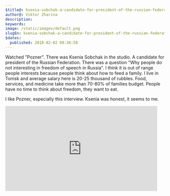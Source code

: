 ```yaml
---
$title@: ksenia-sobchak-a-candidate-for-president-of-the-russian-federation-is-a-guest-of-pozner
author@: Viktor Zharina
description: 
keywords: 
image: /static/images/default.png
slugEn: ksenia-sobchak-a-candidate-for-president-of-the-russian-federation-is-a-guest-of-pozner
$dates:
  published: 2018-02-02 09:36:58
---
```

Watched "Pozner". There was Ksenia Sobchak in the studio. A candidate for president of the Russian Federation. There was a question "Why people do not interesting in freedom of speech in Russia". I think it is out of range people interests because people think about how to feed a family. I live in Tomsk and average salary here is 20-25 thousand of rubbles. Food, services, and medicine take more than 70-80% of families budget. People have no time to think about freedom, they want to eat.

I like Pozner, especially this interview. Ksenia was honest, it seems to me.

<iframe allowfullscreen="" frameborder="0" height="270" src="https://www.youtube.com/embed/t_Xra_HN8a8" width="480"></iframe>